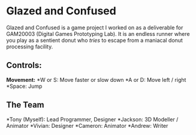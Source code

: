 # Glazed and Confused #

Glazed and Confused is a game project I worked on as a deliverable for GAM20003 (Digital Games Prototyping Lab).
It is an endless runner where you play as a sentient donut who *tries* to escape from a maniacal donut processing facility.

## Controls:
**Movement:**
*W or S: Move faster or slow down
*A or D: Move left / right
*Space: Jump

## The Team
*Tony (Myself): Lead Programmer, Designer
*Jackson: 3D Modeller / Animator
*Vivian: Designer
*Cameron: Animator
*Andrew: Writer
